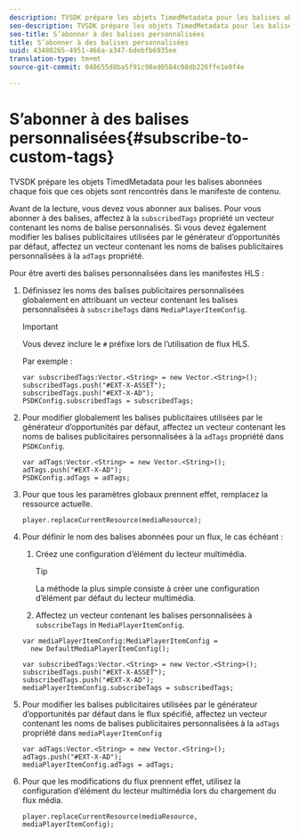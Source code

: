 ```yaml
---
description: TVSDK prépare les objets TimedMetadata pour les balises abonnées chaque fois que ces objets sont rencontrés dans le manifeste de contenu.
seo-description: TVSDK prépare les objets TimedMetadata pour les balises abonnées chaque fois que ces objets sont rencontrés dans le manifeste de contenu.
seo-title: S’abonner à des balises personnalisées
title: S’abonner à des balises personnalisées
uuid: 43480265-4951-466a-a347-6debfb6935ee
translation-type: tm+mt
source-git-commit: 040655d8ba5f91c98ed0584c08db226ffe1e0f4e

---
```



# S’abonner à des balises personnalisées{#subscribe-to-custom-tags}

TVSDK prépare les objets TimedMetadata pour les balises abonnées chaque fois que ces objets sont rencontrés dans le manifeste de contenu.

Avant de  la lecture, vous devez vous abonner aux balises.
Pour vous abonner à des balises, affectez à la `subscribedTags` propriété un vecteur contenant les noms de balise personnalisés. Si vous devez également modifier les balises publicitaires utilisées par le générateur d’opportunités par défaut, affectez un vecteur contenant les noms de balises publicitaires personnalisées à la `adTags` propriété.

Pour être averti des balises personnalisées dans les manifestes HLS :

1. Définissez les noms des balises publicitaires personnalisées globalement en attribuant un vecteur contenant les balises personnalisées à `subscribeTags` dans `MediaPlayerItemConfig`.

   >[!IMPORTANT]
   >
   >Vous devez inclure le `#` préfixe lors de l’utilisation de flux HLS.

   Par exemple :

   ```
   var subscribedTags:Vector.<String> = new Vector.<String>(); 
   subscribedTags.push("#EXT-X-ASSET"); 
   subscribedTags.push("#EXT-X-AD"); 
   PSDKConfig.subscribedTags = subscribedTags;
   ```

1. Pour modifier globalement les balises publicitaires utilisées par le générateur d’opportunités par défaut, affectez un vecteur contenant les noms de balises publicitaires personnalisées à la `adTags` propriété dans `PSDKConfig`.

   ```
   var adTags:Vector.<String> = new Vector.<String>(); 
   adTags.push("#EXT-X-AD"); 
   PSDKConfig.adTags = adTags; 
   ```

1. Pour que tous les paramètres globaux prennent effet, remplacez la ressource actuelle.

   ```
   player.replaceCurrentResource(mediaResource);
   ```

1. Pour définir le nom des balises abonnées pour un flux, le cas échéant :
   1. Créez une configuration d’élément du lecteur multimédia.

      >[!TIP]
      >
      >La méthode la plus simple consiste à créer une configuration d’élément par défaut du lecteur multimédia.

   1. Affectez un vecteur contenant les balises personnalisées à `subscribeTags` in `MediaPlayerItemConfig`.

   ```
   var mediaPlayerItemConfig:MediaPlayerItemConfig =  
     new DefaultMediaPlayerItemConfig(); 
   
   var subscribedTags:Vector.<String> = new Vector.<String>(); 
   subscribedTags.push("#EXT-X-ASSET"); 
   subscribedTags.push("#EXT-X-AD"); 
   mediaPlayerItemConfig.subscribeTags = subscribedTags;
   ```

1. Pour modifier les balises publicitaires utilisées par le générateur d’opportunités par défaut dans le flux spécifié, affectez un vecteur contenant les noms de balises publicitaires personnalisées à la `adTags` propriété dans `mediaPlayerItemConfig`

   ```
   var adTags:Vector.<String> = new Vector.<String>(); 
   adTags.push("#EXT-X-AD"); 
   mediaPlayerItemConfig.adTags = adTags;
   ```

1. Pour que les modifications du flux prennent effet, utilisez la configuration d’élément du lecteur multimédia lors du chargement du flux média.

   ```
   player.replaceCurrentResource(mediaResource, mediaPlayerItemConfig);
   ```

